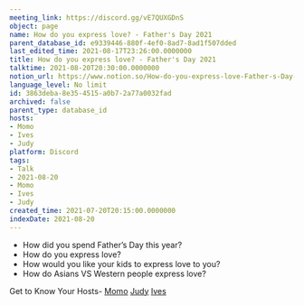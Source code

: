 ```yaml
---
meeting_link: https://discord.gg/vE7QUXGDnS
object: page
name: How do you express love? - Father's Day 2021
parent_database_id: e9339446-880f-4ef0-8ad7-8ad1f507dded
last_edited_time: 2021-08-17T23:26:00.0000000
title: How do you express love? - Father's Day 2021
talktime: 2021-08-20T20:30:00.0000000
notion_url: https://www.notion.so/How-do-you-express-love-Father-s-Day-2021-3863deba8e354515a0b72a77a0032fad
language_level: No limit
id: 3863deba-8e35-4515-a0b7-2a77a0032fad
archived: false
parent_type: database_id
hosts:
- Momo
- Ives
- Judy
platform: Discord
tags:
- Talk
- 2021-08-20
- Momo
- Ives
- Judy
created_time: 2021-07-20T20:15:00.0000000
indexDate: 2021-08-20
---
```


   - How did you spend Father’s Day this year?
   - How do you express love?
   - How would you like your kids to express love to you?
   - How do Asians VS Western people express love? 

Get to Know Your Hosts-
[Momo](/23f0f26c7f1547c0b08477c0c6f1f461)
[Judy](/d7df8bdfae994fc1a37a32b73806247f)
[Ives](/80871d292cbd411da0b1ab74bb5bccfd)





